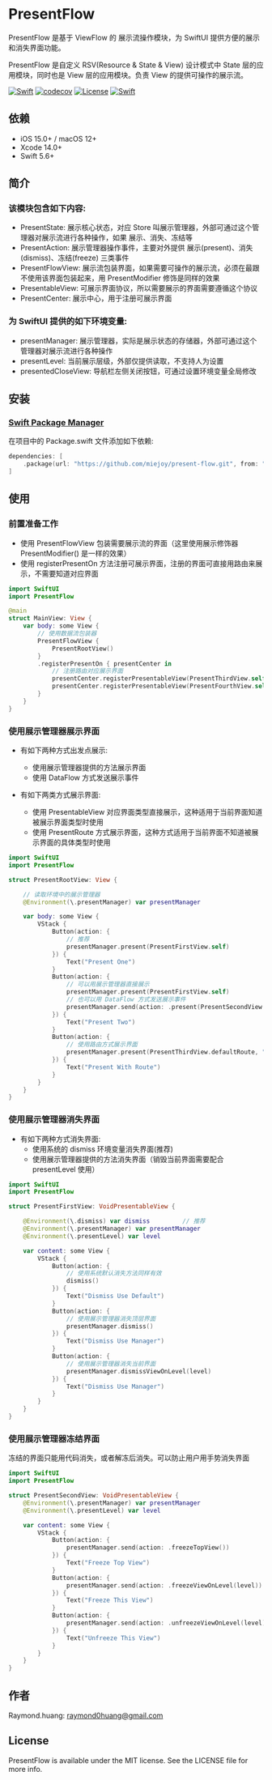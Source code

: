 # PresentFlow

PresentFlow 是基于 ViewFlow 的 展示流操作模块，为 SwiftUI 提供方便的展示和消失界面功能。

PresentFlow 是自定义 RSV(Resource & State & View) 设计模式中 State 层的应用模块，同时也是 View 层的应用模块。负责 View 的提供可操作的展示流。

[![Swift](https://github.com/miejoy/present-flow/actions/workflows/test.yml/badge.svg)](https://github.com/miejoy/present-flow/actions/workflows/test.yml)
[![codecov](https://codecov.io/gh/miejoy/present-flow/branch/main/graph/badge.svg)](https://codecov.io/gh/miejoy/present-flow)
[![License](https://img.shields.io/badge/license-MIT-brightgreen.svg)](LICENSE)
[![Swift](https://img.shields.io/badge/swift-5.4-brightgreen.svg)](https://swift.org)

## 依赖

- iOS 15.0+ / macOS 12+
- Xcode 14.0+
- Swift 5.6+

## 简介

### 该模块包含如下内容:

- PresentState: 展示核心状态，对应 Store 叫展示管理器，外部可通过这个管理器对展示流进行各种操作，如果 展示、消失、冻结等
- PresentAction: 展示管理器操作事件，主要对外提供 展示(present)、消失(dismiss)、冻结(freeze) 三类事件
- PresentFlowView: 展示流包装界面，如果需要可操作的展示流，必须在最跟不使用该界面包装起来，用 PresentModifier 修饰是同样的效果
- PresentableView: 可展示界面协议，所以需要展示的界面需要遵循这个协议
- PresentCenter: 展示中心，用于注册可展示界面

### 为 SwiftUI 提供的如下环境变量:

- presentManager: 展示管理器，实际是展示状态的存储器，外部可通过这个管理器对展示流进行各种操作
- presentLevel: 当前展示层级，外部仅提供读取，不支持人为设置
- presentedCloseView: 导航栏左侧关闭按钮，可通过设置环境变量全局修改

## 安装

### [Swift Package Manager](https://github.com/apple/swift-package-manager)

在项目中的 Package.swift 文件添加如下依赖:

```swift
dependencies: [
    .package(url: "https://github.com/miejoy/present-flow.git", from: "0.1.0"),
]
```

## 使用

### 前置准备工作

- 使用 PresentFlowView 包装需要展示流的界面（这里使用展示修饰器 PresentModifier() 是一样的效果）
- 使用 registerPresentOn 方法注册可展示界面，注册的界面可直接用路由来展示，不需要知道对应界面

```swift
import SwiftUI
import PresentFlow

@main
struct MainView: View {
    var body: some View {
        // 使用数据流包装器
        PresentFlowView {
            PresentRootView()
        }
        .registerPresentOn { presentCenter in
            // 注册路由对应展示界面
            presentCenter.registerPresentableView(PresentThirdView.self, for: RouteTo.thirdView)
            presentCenter.registerPresentableView(PresentFourthView.self, for: RouteTo.fourthView)
        }
    }
}
```

### 使用展示管理器展示界面

- 有如下两种方式出发点展示:
  - 使用展示管理器提供的方法展示界面
  - 使用 DataFlow 方式发送展示事件

- 有如下两类方式展示界面:
  - 使用 PresentableView 对应界面类型直接展示，这种适用于当前界面知道被展示界面类型时使用
  - 使用 PresentRoute 方式展示界面，这种方式适用于当前界面不知道被展示界面的具体类型时使用

```swift
import SwiftUI
import PresentFlow

struct PresentRootView: View {

    // 读取环境中的展示管理器
    @Environment(\.presentManager) var presentManager

    var body: some View {
        VStack {
            Button(action: {
                // 推荐
                presentManager.present(PresentFirstView.self)
            }) {
                Text("Present One")
            }
            Button(action: {
                // 可以用展示管理器直接展示
                presentManager.present(PresentFirstView.self)
                // 也可以用 DataFlow 方式发送展示事件
                presentManager.send(action: .present(PresentSecondView.self))
            }) {
                Text("Present Two")
            }
            Button(action: {
                // 使用路由方式展示界面
                presentManager.present(PresentThirdView.defaultRoute, "test")
            }) {
                Text("Present With Route")
            }
        }
    }
}
```

### 使用展示管理器消失界面

- 有如下两种方式消失界面:
  - 使用系统的 dismiss 环境变量消失界面(推荐)
  - 使用展示管理器提供的方法消失界面（销毁当前界面需要配合 presentLevel 使用）

```swift
import SwiftUI
import PresentFlow

struct PresentFirstView: VoidPresentableView {

    @Environment(\.dismiss) var dismiss         // 推荐
    @Environment(\.presentManager) var presentManager
    @Environment(\.presentLevel) var level

    var content: some View {
        VStack {
            Button(action: {
                // 使用系统默认消失方法同样有效
                dismiss()
            }) {
                Text("Dismiss Use Default")
            }
            Button(action: {
                // 使用展示管理器消失顶层界面
                presentManager.dismiss()
            }) {
                Text("Dismiss Use Manager")
            }
            Button(action: {
                // 使用展示管理器消失当前界面
                presentManager.dismissViewOnLevel(level)
            }) {
                Text("Dismiss Use Manager")
            }
        }
    }
}
```

### 使用展示管理器冻结界面

冻结的界面只能用代码消失，或者解冻后消失。可以防止用户用手势消失界面

```swift
import SwiftUI
import PresentFlow

struct PresentSecondView: VoidPresentableView {
    @Environment(\.presentManager) var presentManager
    @Environment(\.presentLevel) var level

    var content: some View {
        VStack {
            Button(action: {
                presentManager.send(action: .freezeTopView())
            }) {
                Text("Freeze Top View")
            }
            Button(action: {
                presentManager.send(action: .freezeViewOnLevel(level))
            }) {
                Text("Freeze This View")
            }
            Button(action: {
                presentManager.send(action: .unfreezeViewOnLevel(level))
            }) {
                Text("Unfreeze This View")
            }
        }
    }
}
```

## 作者

Raymond.huang: raymond0huang@gmail.com

## License

PresentFlow is available under the MIT license. See the LICENSE file for more info.

